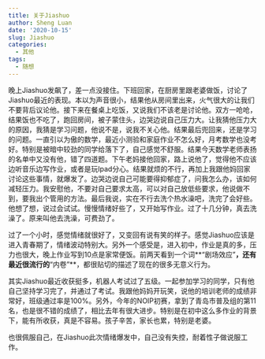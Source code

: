 ```yaml
---
title: 关于Jiashuo
author: Sheng Luan
date: '2020-10-15'
slug: Jiashuo
categories:
  - 其他
tags:
  - 随想
---
```


晚上Jiashuo发飙了，差一点没接住。下班回家，在厨房里跟老婆做饭，讨论了Jiashuo最近的表现。本以为声音很小，结果他从房间里出来，火气很大的让我们不要背后议论他。接下来在餐桌上吃饭，又说我们不该老是讨论他。双方一呛呛，结果饭也不吃了，跑回房间，被子蒙住头，边哭边说自己压力大。让我猜他压力大的原因，我猜是学习问题，他说不是，说我不关心他。结果最后兜回来，还是学习的问题。一直引以为傲的数学，最近小测验和家庭作业不怎么好，月考数学也没考好。特别是被暗中较劲的同学给落下了，自己感觉不舒服。结果今天数学老师表扬的名单中又没有他，错了四道题。下午老妈接他回家，路上说他了，觉得他不应该边听音乐边写作业，或者是玩Ipad分心。结果就烦的不行，再加上我跟他妈回家讨论这些事情，就爆发了。边哭边说自己可能要得抑郁症了，问我怎么办，该如何减轻压力。我安慰他，不要对自己要求太高，可以对自己放低些要求，他说做不到，要我出个管用的方法。最后我说，实在不行去洗个热水澡吧，洗完了会好些。他想了想，说过会试试。慢慢情绪好些了，又开始写作业。过了十几分钟，真去洗澡了。原来叫他去洗澡，可费劲了。

过了一个小时，感觉情绪就很好了，又变回有说有笑的样子。感觉Jiashuo应该是进入青春期了，情绪波动特别大。另外一个感受是，进入初中，作业是真的多，压力也很大，晚上作业写到10点是家常便饭。前两天看到一个词**“剧场效应”**，还有最近很流行的**“内卷”**，都很贴切的描述了现在的很多无意义行为。

其实Jiashuo最近收获挺多，机器人考试过了五级。一起参加学习的同学，只有他自己坚持学习完了，并通过了考试。我跟他妈妈开玩笑，说他的培训老师的成绩非常好，班级通过率是100%。另外，今年的NOIP初赛，拿到了青岛市普及组的第11名，也是很不错的成绩了，相比去年有很大进步。特别是在初中这么多作业的背景下，能有所收获，真是不容易。孩子辛苦，家长也累，特别是老婆。

也很佩服自己，在Jiashuo此次情绪爆发中，自己没有失控，耐着性子做说服工作。




